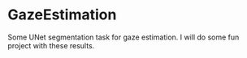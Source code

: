 # GazeEstimation
Some UNet segmentation task for gaze estimation. I will do some fun project with these results.
